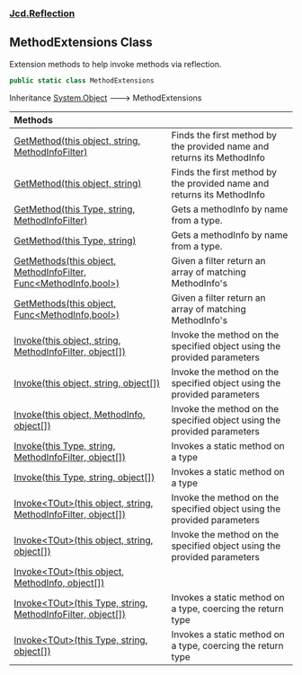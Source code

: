 ### [Jcd.Reflection](Jcd.Reflection.md 'Jcd.Reflection')

## MethodExtensions Class

Extension methods to help invoke methods via reflection.

```csharp
public static class MethodExtensions
```

Inheritance [System.Object](https://docs.microsoft.com/en-us/dotnet/api/System.Object 'System.Object') &#129106; MethodExtensions

| Methods | |
| :--- | :--- |
| [GetMethod(this object, string, MethodInfoFilter)](MethodExtensions.GetMethod.YX8d0u/DK2HvpSPMFDxb6g.md 'Jcd.Reflection.MethodExtensions.GetMethod(this object, string, Jcd.Reflection.MethodInfoFilter)') | Finds the first method by the provided name and returns its MethodInfo |
| [GetMethod(this object, string)](MethodExtensions.GetMethod.Dru9klyiaexFmId00nXjKg.md 'Jcd.Reflection.MethodExtensions.GetMethod(this object, string)') | Finds the first method by the provided name and returns its MethodInfo |
| [GetMethod(this Type, string, MethodInfoFilter)](MethodExtensions.GetMethod.I34zD5BgsUG5OWUxu/1Wcw.md 'Jcd.Reflection.MethodExtensions.GetMethod(this System.Type, string, Jcd.Reflection.MethodInfoFilter)') | Gets a methodInfo by name from a type. |
| [GetMethod(this Type, string)](MethodExtensions.GetMethod.v5JUhnT/+iy3UlTZeAVFZA.md 'Jcd.Reflection.MethodExtensions.GetMethod(this System.Type, string)') | Gets a methodInfo by name from a type. |
| [GetMethods(this object, MethodInfoFilter, Func&lt;MethodInfo,bool&gt;)](MethodExtensions.GetMethods.f0hULJAUftmArxj2iQOBFQ.md 'Jcd.Reflection.MethodExtensions.GetMethods(this object, Jcd.Reflection.MethodInfoFilter, System.Func<System.Reflection.MethodInfo,bool>)') | Given a filter return an array of matching MethodInfo's |
| [GetMethods(this object, Func&lt;MethodInfo,bool&gt;)](MethodExtensions.GetMethods.7Q5eca7Dv1qRvL0DXe8BAA.md 'Jcd.Reflection.MethodExtensions.GetMethods(this object, System.Func<System.Reflection.MethodInfo,bool>)') | Given a filter return an array of matching MethodInfo's |
| [Invoke(this object, string, MethodInfoFilter, object[])](MethodExtensions.Invoke.aVsLSDdXUR9qnToHPqxm2w.md 'Jcd.Reflection.MethodExtensions.Invoke(this object, string, Jcd.Reflection.MethodInfoFilter, object[])') | Invoke the method on the specified object using the provided parameters |
| [Invoke(this object, string, object[])](MethodExtensions.Invoke.sA5Fkuq+C4ZqfGa36oLcSA.md 'Jcd.Reflection.MethodExtensions.Invoke(this object, string, object[])') | Invoke the method on the specified object using the provided parameters |
| [Invoke(this object, MethodInfo, object[])](MethodExtensions.Invoke.t9+8jHAqwGv7ut96XwxWcQ.md 'Jcd.Reflection.MethodExtensions.Invoke(this object, System.Reflection.MethodInfo, object[])') | Invoke the method on the specified object using the provided parameters |
| [Invoke(this Type, string, MethodInfoFilter, object[])](MethodExtensions.Invoke.Bsn6wxUIbQM2G8KZOXjEDA.md 'Jcd.Reflection.MethodExtensions.Invoke(this System.Type, string, Jcd.Reflection.MethodInfoFilter, object[])') | Invokes a static method on a type |
| [Invoke(this Type, string, object[])](MethodExtensions.Invoke.48DrT2vKkWC04NdQKNQAjA.md 'Jcd.Reflection.MethodExtensions.Invoke(this System.Type, string, object[])') | Invokes a static method on a type |
| [Invoke&lt;TOut&gt;(this object, string, MethodInfoFilter, object[])](MethodExtensions.Invoke.4f9CAXUbIaW19vJQ+n6vRg.md 'Jcd.Reflection.MethodExtensions.Invoke<TOut>(this object, string, Jcd.Reflection.MethodInfoFilter, object[])') | Invoke the method on the specified object using the provided parameters |
| [Invoke&lt;TOut&gt;(this object, string, object[])](MethodExtensions.Invoke.uM44HzwJAE1c6U8D/OskwQ.md 'Jcd.Reflection.MethodExtensions.Invoke<TOut>(this object, string, object[])') | Invoke the method on the specified object using the provided parameters |
| [Invoke&lt;TOut&gt;(this object, MethodInfo, object[])](MethodExtensions.Invoke.M1l/mu+pipxFbFgGtOUTlg.md 'Jcd.Reflection.MethodExtensions.Invoke<TOut>(this object, System.Reflection.MethodInfo, object[])') | |
| [Invoke&lt;TOut&gt;(this Type, string, MethodInfoFilter, object[])](MethodExtensions.Invoke.b88hdjbdjdZT0aKfYJWsjg.md 'Jcd.Reflection.MethodExtensions.Invoke<TOut>(this System.Type, string, Jcd.Reflection.MethodInfoFilter, object[])') | Invokes a static method on a type, coercing the return type |
| [Invoke&lt;TOut&gt;(this Type, string, object[])](MethodExtensions.Invoke.422Ko/zy5HGFAmhmRDu7Sg.md 'Jcd.Reflection.MethodExtensions.Invoke<TOut>(this System.Type, string, object[])') | Invokes a static method on a type, coercing the return type |
